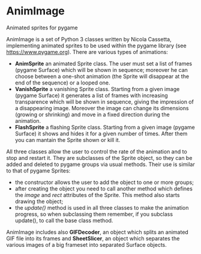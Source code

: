 # AnimImage
Animated sprites for pygame

AnimImage is a set of Python 3 classes written by Nicola Cassetta, implementing animated sprites to be used within the pygame library (see https://www.pygame.org). There are various types of animations:

+ **AnimSprite** an animated Sprite class. The user must set a list of frames (pygame Surface) which will be shown in sequence; moreover he can choose between a one-shot animation (the Sprite will disappear at the end of the sequence) or a looped one.
+ **VanishSprite** a vanishing Sprite class. Starting from a given image (pygame Surface) it generates a list of frames with increasing transparence which will be shown in sequence, giving the impression of a disappearing image. Moreover the image can change its dimensions (growing or shrinking) and move in a fixed direction during the animation.
+ **FlashSprite** a flashing Sprite class. Starting from a given image (pygame Surface) it shows and hides it for a given number of times. After them you can mantain the Sprite shown or kill it.

All three classes allow the user to control the rate of the animation and to stop and restart it. They are subclasses of the Sprite object, so they can be added and deleted to pygame groups via usual methods. Their use is similar to that of pygame Sprites:
+ the constructor allows the user to add the object to one or more groups;
+ after creating the object you need to call another method which defines the *image* and *rect* attributes of the Sprite. This method also starts drawing the object;
+ the *update()* method is used in all three classes to make the animation progress, so when subclassing them remember, if you subclass update(), to call the base class method.

AnimImage includes also **GIFDecoder**, an object which splits an animated GIF file into its frames and **SheetSlicer**, an object which separates the various images of a big frameset into separated Surface objects.
